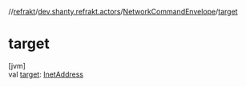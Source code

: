 //[refrakt](../../../index.md)/[dev.shanty.refrakt.actors](../index.md)/[NetworkCommandEnvelope](index.md)/[target](target.md)

# target

[jvm]\
val [target](target.md): [InetAddress](https://docs.oracle.com/javase/8/docs/api/java/net/InetAddress.html)
